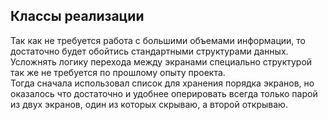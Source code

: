 ## Классы реализации

Так как не требуется работа с большими объемами информации, то достаточно будет обойтись стандартными структурами данных. 
Усложнять логику перехода между экранами специально структурой так же не требуется по прошлому опыту проекта.  
Тогда сначала использовал список для хранения порядка экранов, но оказалось что достаточно и удобнее оперировать всегда только парой из двух экранов, один из которых скрываю, а второй открываю.
